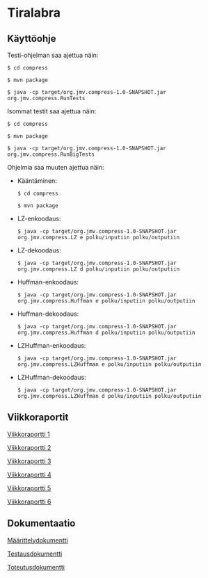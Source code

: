 # Tiralabra

## Käyttöohje

Testi-ohjelman saa ajettua näin:

	$ cd compress

	$ mvn package

	$ java -cp target/org.jmv.compress-1.0-SNAPSHOT.jar org.jmv.compress.RunTests


Isommat testit saa ajettua näin:

	$ cd compress

	$ mvn package

	$ java -cp target/org.jmv.compress-1.0-SNAPSHOT.jar org.jmv.compress.RunBigTests


Ohjelmia saa muuten ajettua näin:

* Kääntäminen:

	`$ cd compress`

	`$ mvn package`


* LZ-enkoodaus:

	`$ java -cp target/org.jmv.compress-1.0-SNAPSHOT.jar org.jmv.compress.LZ e polku/inputiin polku/outputiin`


* LZ-dekoodaus:

	`$ java -cp target/org.jmv.compress-1.0-SNAPSHOT.jar org.jmv.compress.LZ d polku/inputiin polku/outputiin`


* Huffman-enkoodaus:

	`$ java -cp target/org.jmv.compress-1.0-SNAPSHOT.jar org.jmv.compress.Huffman e polku/inputiin polku/outputiin`


* Huffman-dekoodaus:

	`$ java -cp target/org.jmv.compress-1.0-SNAPSHOT.jar org.jmv.compress.Huffman d polku/inputiin polku/outputiin`

* LZHuffman-enkoodaus:

	`$ java -cp target/org.jmv.compress-1.0-SNAPSHOT.jar org.jmv.compress.LZHuffman e polku/inputiin polku/outputiin`


* LZHuffman-dekoodaus:

	`$ java -cp target/org.jmv.compress-1.0-SNAPSHOT.jar org.jmv.compress.LZHuffman d polku/inputiin polku/outputiin`


## Viikkoraportit
[Viikkoraportti 1](https://github.com/iosfwd/tiralabra/blob/main/dokumentaatio/viikkoraportti1.md)

[Viikkoraportti 2](https://github.com/iosfwd/tiralabra/blob/main/dokumentaatio/viikkoraportti2.md)

[Viikkoraportti 3](https://github.com/iosfwd/tiralabra/blob/main/dokumentaatio/viikkoraportti3.md)

[Viikkoraportti 4](https://github.com/iosfwd/tiralabra/blob/main/dokumentaatio/viikkoraportti4.md)

[Viikkoraportti 5](https://github.com/iosfwd/tiralabra/blob/main/dokumentaatio/viikkoraportti5.md)

[Viikkoraportti 6](https://github.com/iosfwd/tiralabra/blob/main/dokumentaatio/viikkoraportti6.md)

## Dokumentaatio

[Määrittelydokumentti](https://github.com/iosfwd/tiralabra/blob/main/dokumentaatio/m%C3%A4%C3%A4rittelydokumentti.md)

[Testausdokumentti](https://github.com/iosfwd/tiralabra/blob/main/dokumentaatio/testausdokumentti.md)

[Toteutusdokumentti](https://github.com/iosfwd/tiralabra/blob/main/dokumentaatio/toteutusdokumentti.md)

